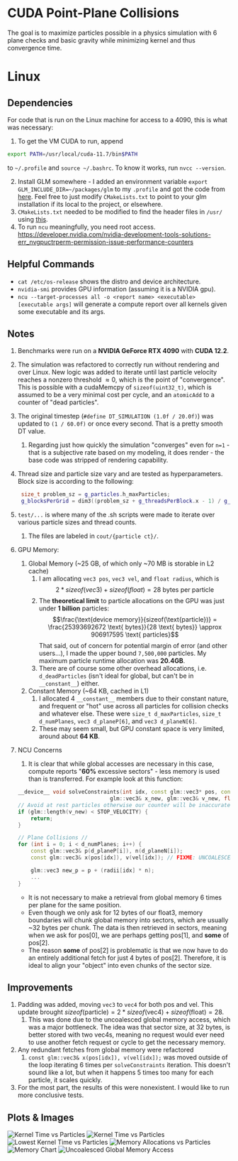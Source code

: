 # CUDA Point-Plane Collisions
The goal is to maximize particles possible in a physics simulation with 6 plane checks and basic gravity while minimizing kernel and thus convergence time.

# Linux
## Dependencies
For code that is run on the Linux machine for access to a 4090, this is what was necessary:

1. To get the VM CUDA to run, append
```sh
export PATH=/usr/local/cuda-11.7/bin$PATH
```
to `~/.profile` and `source ~/.bashrc`. To know it works, run `nvcc --version`.

2. Install GLM somewhere - I added an environment variable `export GLM_INCLUDE_DIR=~/packages/glm` to my `.profile` and got the code from [here](https://github.com/g-truc/glm/tree/master). Feel free to just modify `CMakeLists.txt` to point to your glm installation if its local to the project, or elsewhere.
3. `CMakeLists.txt` needed to be modified to find the header files in `/usr/` using [this](https://stackoverflow.com/questions/13167598/error-cuda-runtime-h-no-such-file-or-directory/75559127#75559127).
4. To run `ncu` meaningfully, you need root access. https://developer.nvidia.com/nvidia-development-tools-solutions-err_nvgpuctrperm-permission-issue-performance-counters

## Helpful Commands
- `cat /etc/os-release` shows the distro and device architecture.
- `nvidia-smi` provides GPU information (assuming it is a NVIDIA gpu).
- `ncu --target-processes all -o <report name> <executable> [executable args]` will generate a compute report over all kernels given some executable and its args. 

## Notes
1. Benchmarks were run on a **NVIDIA GeForce RTX 4090** with **CUDA 12.2**. 
2. The simulation was refactored to correctly run without rendering and over Linux. New logic was added to iterate until  last particle velocity reaches a nonzero threshold $\approx 0$, which is the point of "convergence". This is possible with a cudaMemcpy of `sizeof(uint32_t)`, which is assumed to be a very minimal cost per cycle, and an `atomicAdd` to a counter of "dead particles".
3. The original timestep (`#define DT_SIMULATION (1.0f / 20.0f)`) was updated to `(1 / 60.0f)` or once every second. That is a pretty smooth DT value.
   1. Regarding just how quickly the simulation "converges" even for `n=1` - that is a subjective rate based on my modeling, it does render - the base code was stripped of rendering capability.
4. Thread size and particle size vary and are tested as hyperparameters. Block size is according to the following:
   ```cpp
    size_t problem_sz = g_particles.h_maxParticles;
    g_blocksPerGrid = dim3((problem_sz + g_threadsPerBlock.x - 1) / g_threadsPerBlock.x);
    ```
5. `test/...` is where many of the .sh scripts were made to iterate over various particle sizes and thread counts.
   1. The files are labeled in `cout/{particle ct}/`.
6. GPU Memory:
   1. Global Memory (~25 GB, of which only ~70 MB is storable in L2 cache)
      1. I am allocating `vec3 pos`, `vec3 vel`, and `float radius`, which is $$2 * sizeof(vec3) + sizeof(float) = 28 \text{ bytes per particle}$$
      2. The **theoretical limit** to particle allocations on the GPU was just under **1 billion** particles: $$\frac{\text{device memory}}{sizeof(\text{particle})} = \frac{25393692672 \text{ bytes}}{28 \text{ bytes}} \approx 906917595 \text{ particles}$$ That said, out of concern for potential margin of error (and other users...), I made the upper bound `7,500,000` particles. My maximum particle runtime allocation was **20.4GB**.
      3. There are of course some other overhead allocations, i.e. `d_deadParticles` (isn't ideal for global, but can't be in `__constant__`) either.
   2. Constant Memory (~64 KB, cached in L1)
      1. I allocated 4 `__constant__` members due to their constant nature, and frequent or "hot" use across all particles for collision checks and whatever else. These were `size_t d_maxParticles`, `size_t d_numPlanes`, `vec3 d_planeP[6]`, and `vec3 d_planeN[6]`.
      2. These may seem small, but GPU constant space is very limited, around about **64 KB**.
7. NCU Concerns
   1. It is clear that while global accesses are necessary in this case, compute reports "**60%** excessive sectors" - less memory is used than is transferred. For example look at this function:
    
    ```cpp
    __device__ void solveConstraints(int idx, const glm::vec3* pos, const glm::vec3* vel, const float* radii, 
                                 glm::vec3& x_new, glm::vec3& v_new, float& dt, const glm::vec3& a) {
    // Avoid at rest particles otherwise our counter will be inaccurate
    if (glm::length(v_new) < STOP_VELOCITY) {
        return;
    }

    // Plane Collisions //
    for (int i = 0; i < d_numPlanes; i++) {
        const glm::vec3& p(d_planeP[i]), n(d_planeN[i]);
        const glm::vec3& x(pos[idx]), v(vel[idx]); // FIXME: UNCOALESCED GLOBAL ACCESS (UNNECESSARY IN LOOP)

        glm::vec3 new_p = p + (radii[idx] * n);
        ...
    }
    ```
    - It is not necessary to make a retrieval from global memory 6 times per plane for the same position.
    - Even though we only ask for 12 bytes of our float3, memory boundaries will chunk global memory into sectors, which are usually ~32 bytes per chunk. The data is then retrieved in sectors, meaning when we ask for pos[0], we are perhaps getting pos[1], and **some** of pos[2].
    - The reason **some** of pos[2] is problematic is that we now have to do an entirely additional fetch for just 4 bytes of pos[2]. Therefore, it is ideal to align your "object" into even chunks of the sector size.
## Improvements
1. Padding was added, moving `vec3` to `vec4` for both pos and vel. This update brought $sizeof(\text{particle}) = 2 * sizeof(\text{vec4}) + sizeof(\text{float}) = 28$.
   1. This was done due to the uncoalesced global memory access, which was a major bottleneck. The idea was that sector size, at 32 bytes, is better stored with two vec4s, meaning no request would ever need to use another fetch request or cycle to get the necessary memory. 
2. Any redundant fetches from global memory were refactored
   1. `const glm::vec3& x(pos[idx]), v(vel[idx]);` was moved outside of the loop iterating 6 times per `solveConstraints` iteration. This doesn't sound like a lot, but when it happens 5 times too many for each particle, it scales quickly.
3. For the most part, the results of this were nonexistent. I would like to run more conclusive tests.
## Plots & Images
![Kernel Time vs Particles](test/results/figures/kernel_time_vs_particles_by_thread_count.png)
![Kernel Time vs Particles](test/results/figures/kernel_usage_vs_particles_by_thread_count.png)
![Lowest Kernel Time vs Particles](test/results/figures/lowest_kernel_times.png)
![Memory Allocations vs Particles](test/results/figures/memory_allocated_vs_particles_by_thread_count.png)
![Memory Chart](memory.png)
![Uncoalesced Global Memory Access](uncoalesced.png)
